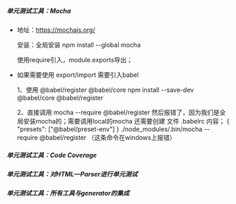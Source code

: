 ##### 单元测试工具：Mocha
 * 地址：https://mochajs.org/

   安装：全局安装 npm install --global mocha

   使用require引入，module.exports导出；

 * 如果需要使用 export/import 需要引入babel
   
   1、使用 @babel/register  @babel/core
      npm install --save-dev @babel/core @babel/register

   2、直接调用 
      mocha --require @babel/register
      然后报错了，因为我们是全局安装mocha的；需要调用local的mocha
      还需要创建 文件 .babelrc 内容；
      {
         "presets": ["@babel/preset-env"]
      }
      ./node_modules/.bin/mocha --require @babel/register （这条命令在windows上报错）








##### 单元测试工具：Code Coverage





##### 单元测试工具：对HTML—Parser进行单元测试




##### 单元测试工具：所有工具与generator的集成